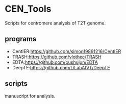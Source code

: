 # CEN_Tools
Scripts for centromere analysis of T2T genome. 

## programs
- CentIER:https://github.com/simon19891216/CentIER
- TRASH:https://github.com/vlothec/TRASH
- EDTA:https://github.com/oushujun/EDTA
- DeepTE:https://github.com/LiLabAtVT/DeepTE
  
## scripts
   manuscript for analysis.
  
  
